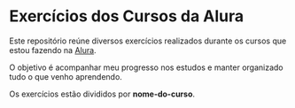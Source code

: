 # Exercícios dos Cursos da Alura

Este repositório reúne diversos exercícios realizados durante os cursos que estou fazendo na [Alura](https://www.alura.com.br/).

O objetivo é acompanhar meu progresso nos estudos e manter organizado tudo o que venho aprendendo.

Os exercícios estão divididos por **nome-do-curso**.
